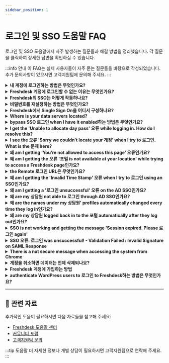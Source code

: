 ```yaml
---
sidebar_position: 1
---
```


# 로그인 및 SSO 도움말 FAQ

로그인 및 SSO 도움말에서 자주 발생하는 질문들과 해결 방법을 정리했습니다. 각 질문을 클릭하여 상세한 답변을 확인하실 수 있습니다.

:::info 안내
이 FAQ는 실제 사용자들이 자주 묻는 질문들을 바탕으로 작성되었습니다. 추가 문의사항이 있으시면 고객지원팀에 문의해 주세요.
:::

<details>
<summary><strong>내 계정에 로그인하는 방법은 무엇인가요?</strong></summary>

Freshdesk 포털 우측 상단의 로그인 옵션을 사용하여 Freshdesk 계정에 로그인할 수 있습니다, which will be available in the URL **yourcompanyname.freshdesk.com**.로그인 페이지로 이동하여 이메일 주소와 비밀번호인 로그인 정보를 사용해 헬프데스크에 접속할 수 있습니다.You can also 로그인 from [https://freshdesk.com/로그인](https://freshdesk.com/로그인).

</details>

<details>
<summary><strong>Freshdesk 계정에 로그인할 수 없는 이유는 무엇인가요?</strong></summary>

Freshdesk 계정에 로그인할 수 없는 이유는 여러 가지가 있을 수 있습니다. 다음은 일반적인 문제와 해결책입니다:- **Incorrect Credentials:** 올바른 이메일과 비밀번호를 입력하고 있는지 다시 한 번 확인하십시오. 오타나 불필요한 공백이 없는지 확인하십시오.
- **비밀번호 Reset:** 비밀번호를 잊으셨다면 로그인 페이지의 "비밀번호 찾기" 링크를 사용하여 재설정하십시오. If you're not receiving the 비밀번호 reset 이메일 for your Freshdesk 계정, here are some steps you can take to resolve the 문제:
- **Check Spam/Junk Folder:** Sometimes, 비밀번호 reset emails can be filtered into your spam or junk folder. Make sure to check these folders in your 이메일 계정.
- **Verify 이메일 Address:** Ensure that you're entering the correct 이메일 address associated with your Freshdesk 계정. A typo can prevent the 이메일 from being sent to the correct address.
- **Resend the 이메일:** Try requesting the 비밀번호 reset 이메일 again. Sometimes, there might be a delay, or the 이메일 might not have been sent properly the first time.
- **Whitelist Freshdesk 이메일 Address:** Add the Freshdesk 이메일 address (usually 지원@freshdesk.com or similar) to your 이메일 연락처 or whitelist to ensure it doesn't get blocked by your 이메일 provider.
- **Check 이메일 Filters:** Ensure that you don't have any 이메일 filters set up that might be redirecting the 비밀번호 reset 이메일 to another folder or automatically deleting it.- **계정 Locked:** After multiple failed 로그인 attempts, your 계정 might be temporarily locked. Wait for a while and try again or contact your 관리자.
- **Browser Issues:** Clear your browser cache and cookies, or try logging in from a different device/browser.
- **Network Issues: **Ensure you have a stable internet connection. Sometimes network issues can prevent successful 로그인 attempts.
- **계정 Deactivation:** Check if your 계정 has been deactivated or suspended. Contact your Freshdesk 관리자 or 지원 for assistance.
- **Two-Factor Authentication:** If two-factor authentication is enabled, ensure you're entering the correct verification code sent to your 이메일 or mobile device.**Contact 고객 지원:** If you've tried all of the above and still can't log in, please reach out to [지원@freshdesk.com](mailto:지원@freshdesk.com) with the following details,- 계정 URL to which you're trying to log in, and
- 오류 message screenshot/video grab highlighting what happens when you try to log in to your 계정

</details>

<details>
<summary><strong>Freshdesk의 SSO는 어떻게 작동하나요?</strong></summary>

The Single Sign-On capability in Freshdesk lets the users arriving at your 지원 포털 로그인 with their credentials saved on your database.This saves them the time and effort involved in creating a separate 계정 for your 지원 포털. You can also set up an[ ](https://지원.freshdesk.com/지원/solutions/articles/31166-single-sign-on-remote-authentication-in-freshdesk)**[](https://지원.freshdesk.com/지원/solutions/articles/31166-single-sign-on-remote-authentication-in-freshdesk)[SSO mechanism ](https://지원.freshdesk.com/지원/solutions/articles/50000001658-single-sign-on-in-freshdesk)**to validate users trying to log into your 포털 for Freshdesk using a locally hosted script. These could be the users who already have an 계정 in your web application or whose information you have stored in your internal application like ActiveDirectory.

</details>

<details>
<summary><strong>비밀번호를 재설정하는 방법은 무엇인가요?</strong></summary>

- Type your URL in the address bar, hit enter and select 로그인. Then choose the option **Are you an Agent? 로그인 here** and it will redirect you to the Freshworks page.
- Select **Forgot 비밀번호** option, enter your 이메일 address and a 비밀번호 reset link will be sent to your 이메일.
- Reset the 비밀번호 using the link and you can log in to the 계정.Please reach out to *지원@freshdesk.com* for further help and clarifications.If your customers are facing 로그인 issues, here's how you can reset their 비밀번호[https://www.youtube.com/watch?v=oJTcbYch5T8&list=PLsYJ3BsyR4qGFujlW0iDtOBOf4IPVsAqt&index=2](If%20your%20customers%20are%20facing%20login%20issues,%20here)

</details>

<details>
<summary><strong>Freshdesk에서 Single Sign On을 어디서 구성하나요?</strong></summary>

Using Single Sign-On, your users could get automatically authenticated while logged in to your common 로그인 option. For example, if you have a website or 대시보드 where your users log in and would like to use the same to access Freshdesk, you could make use of Single Sign-On.You could configure Single Sign-On within Freshdesk by going through your Freshworks Org page. You can access the Org page by clicking on the Freshworks switcher icon on the bottom left corner and click on Security under your Freshworks Org URL and turning on "Single-Sign-On". You could then choose between Simple or SAML SSO to proceed with the configuration.![이미지](https://s3.amazonaws.com/cdn.freshdesk.com/data/헬프데스크/attachments/production/50008957735/original/OcZ95RsuLrBSxuoAQk-RDXHNDDWdNQWg0w.png?1689935654)

</details>

<details>
<summary><strong>Where is your data servers located?</strong></summary>

Our Data Centres are located in the US, EEA, UAE, IND, and AU. To learn more about our Data hosting you, refer to [https://www.freshworks.com/privacy/data-hosting/](https://www.freshworks.com/privacy/data-hosting/)You can choose your preferred data location when you sign up for your 계정.![이미지](https://s3.amazonaws.com/cdn.freshdesk.com/data/헬프데스크/attachments/production/50012706959/original/LLKRrTD8Jq6cBuK3sP2WiPwy5LF3klesCg.png?1723118643)If there are any specific regulatory requirements and performance considerations, and you are looking to migrate your data to a different data center region, contact [지원@freshdesk.com](mailto:지원@freshdesk.com).

</details>

<details>
<summary><strong>bypass SSO 로그인 when I have it enabled하는 방법은 무엇인가요?</strong></summary>

You can make use of the companyname.freshdesk.com/로그인/normal and enter your valid Freshdesk credentials to access the 계정.

</details>

<details>
<summary><strong>I get the 'Unable to allocate day pass' 오류 while logging in. How do I resolve this?</strong></summary>

If you have been added as an Occasional Agent in your 계정, and if your 계정 does not have sufficient day passes to log in, you will encounter this 오류.![이미지](https://s3.amazonaws.com/cdn.freshdesk.com/data/헬프데스크/attachments/production/50009297562/original/mkdFEgNk-DWkn-_1XGWIh0ReJ5wGmhSpHw.png?1693234132)You can get in touch with your 계정 Administrators, and they can assist you in purchasing day passes for logging in. A new day pass can be added to your 계정 from within **관리자 > 계정 > Day passes**. You can also view the day pass Usage History on the same page.![이미지](https://s3.amazonaws.com/cdn.freshdesk.com/data/헬프데스크/attachments/production/50009297555/original/NfM5szmg2E7kodMBWheWlfNkQL99zYHYeQ.png?1693234122)

</details>

<details>
<summary><strong>I see the 오류 'Sorry we couldn’t locate your 계정' when I try to 로그인. What is the 문제 here?</strong></summary>

If the 이메일 address that was entered for 로그인, is not an agent/contact in the 계정, then this 오류 would be displayed. You could sign up for a new 계정, using the Sign Up option on the 포털, or ask to be added as an Agent from under **관리자 >팀 > 상담원** in your 계정. Once this is done, you could log in to your Freshdesk 계정.If you continue to face issues with 로그인, reach out to Freshdesk 지원 through 지원@freshdesk.com to know the 상담원 on your Freshdesk 계정 and we would assist you in getting over this instance.

</details>

<details>
<summary><strong>왜 am I getting ‘You’re not allowed to access this page’ 오류인가요?</strong></summary>

You will encounter the 오류 ‘You’re not allowed to access this page,’ if you click on a link you don’t have access to or do not have the right to view. Let us consider the following scenarios.[](https://docs.google.com/document/d/1TkgdOi7mpoUrb-i9DH2VbF-eSPoJ5g91BYqgf1wN4ws/edit#heading=h.yrkszl4y4q1j)[오류 displayed for 상담원](#오류-displayed-for-상담원)[오류 displayed for customers](#오류-displayed-for-customers)**오류 displayed for 상담원**
If you are an agent and receive this 오류 message after you click on a ticket to view its details, you do not have permission to view the ticket. Please check if you have the correct ticket scope (Group level or Global access) under the 상담원 page.
**오류 displayed for customers**
As a 고객, when you click on the URL of a 해결책 article displayed only to a specific company (Restricted Access) and you are not part of that company, then this 오류 would appear.Please reach out to [지원@freshdesk.com](mailto:지원@freshdesk.com) if the 오류 appears in scenarios other than those mentioned above.

</details>

<details>
<summary><strong>왜 am I getting the 오류 '포털 is not available at your location' while trying to access a Freshdesk page인가요?</strong></summary>

The 오류 message "포털 is not available at your location" typically occurs when you try to access a Freshdesk page, but the page is restricted or not accessible from your current location. There are several possible reasons for this 오류:- Geographical Restrictions: Some Freshdesk pages or features may have geographical restrictions, and they may not be available in certain regions or countries due to legal or compliance reasons.
- IP Restrictions: Your IP address might be from a location that is blocked or restricted from accessing specific Freshdesk pages or services.
- Limited Access Permissions: Your user 계정 or role might not have the necessary permissions to access the particular page you are trying to view.
- Page Unavailability: The page you are trying to access could be temporarily unavailable due to maintenance or other technical issues.
- Network or Firewall Restrictions: Your network or firewall 설정 could be preventing access to certain Freshdesk pages.To resolve the 문제:- Check Permissions: Ensure that your user 계정 has the appropriate permissions to access the page in question. If needed, contact your Freshdesk 계정 관리자 to verify and adjust your permissions.
- Verify Page Availability: Confirm if the page you are trying to access is indeed available and not undergoing maintenance or restricted for specific locations.
- Check Network 설정: If you are accessing Freshdesk from a workplace or public network, check if any network or firewall 설정 are blocking access to the page.
- Use a VPN: If the page is restricted in your current location, you can try using a virtual private network (VPN) to access Freshdesk from a different location.
- Contact Freshdesk 지원: It will be shown if your 계정 has the IP whitelisting feature enabled or if your IP has been blocked. If the 문제 persists, reach out to Freshdesk 지원 with your Public IP address for assistance. They can investigate the specific 오류 and provide further guidance to resolve the 문제.In case of the latter, please contact Freshdesk 지원 with your Public IP address and we would assist you further regarding this instance.

</details>

<details>
<summary><strong>the Remote 로그인 URL은 무엇인가요?</strong></summary>

While setting up an SSO, the users would have to 로그인 from a common 로그인 URL, to be authenticated using SSO. The Remote 로그인 URL is that URL to which your users would be redirected when they hit the 로그인 button on your 포털 after you have set up an SSO.You would have to update this field with the common 로그인 URL, while setting up SSO for your Freshdesk 계정.

</details>

<details>
<summary><strong>왜 am I getting the 'Invalid Time Stamp' 오류 when I try to 로그인 using an SSO인가요?</strong></summary>

You will be prompted with  **'Invalid Time Stamp**' 오류 when the difference between the UTC timestamp generated by your server and ours is more than 30 seconds. Ensuring that your servers stay in sync with the NTP server ([https://en.wikipedia.org/wiki/Network_Time_Protocol](https://en.wikipedia.org/wiki/Network_Time_Protocol)) will sort out this 문제.If you continue to face issues, kindly write to **지원@freshdesk.com** and one of our 상담원 will assist you further.

</details>

<details>
<summary><strong>왜 am I getting a '로그인 unsuccessful' 오류 on the AD SSO인가요?</strong></summary>

This 오류 message denoting authentication failure would be because of an 오류 in setting up the SSO. To analyse this, we would require the debug log. Please enter **?debug=1 **at the end of the URL that is generated, to retrieve the debug log**. **Also, please check the constructed URL after the 로그인, to see if the Hash is generated or not.If the 문제 persists, please send an 이메일 to [지원@freshdesk.com](mailto:지원@freshdesk.com).

</details>

<details>
<summary><strong>왜 are my 상담원 not able to 로그인 through AD SSO인가요?</strong></summary>

Please check if the agent who is logging in is using their 이메일 address which is part of the AD. Also, if they are a user on the AD, you would have to make sure if their user profile on the AD has permissions to use SSO. The 이메일 address from your AD is the parameter that Freshdesk checks while authenticating the 로그인, to locate their profile on Freshdesk.

</details>

<details>
<summary><strong>왜 are the names under my 상담원' profiles automatically changed every time they log in인가요?</strong></summary>

After every 로그인 with an SSO, Freshdesk will sync the name of the 상담원 with the names in your SSO database. Hence, the names in Freshdesk would automatically be updated.To fix this, please check how the names of the 상담원 are configured on your SSO database.Also, we 지원 UTF-8 encoded special characters only; so if the name contains any unsupported special characters, we would change it to the English equivalent.

</details>

<details>
<summary><strong>왜 are my 상담원 logged back in to the 포털 automatically after they log out인가요?</strong></summary>

This would be because of an incorrect **Remote Logout URL**.** **If you have entered the 로그인 page of the 포털 as the Remote Logout URL, please have that modified and give this another try.

</details>

<details>
<summary><strong>SSO is not working and getting the message 'Session expired. Please 로그인 again'</strong></summary>

We use the UTC timestamp to generate the hash for validation. Before we were allowing the hash to be valid for 30 minutes, but now we have updated it to be valid for 30 seconds alone. Please check if your SSO server is in sync with the UTC time.If your server is in sync, and you're still getting the session expired 오류, please drop an 이메일 to 지원@freshdesk.com.

</details>

<details>
<summary><strong>SSO 오류: 로그인 was unsuccessful! - Validation Failed : Invalid Signature on SAML Response</strong></summary>

This 오류 occurs when there is a mismatch in the signature.To extract the SHA signature from Google,- In the Google 관리자 console, navigate to Security > Set up single sign on and click on the download Certificate.
- Open the downloaded .pem extension file using notepad/sublime text editor.- Copy the certificate from the notepad/sublime text-editor and paste it in the X.509 certificate section in [https://www.samltool.com/fingerprint.php](https://www.samltool.com/fingerprint.php)- Make sure that you’ve selected SHA256 as the algorithm and click on calculate fingerprint.- Enter the key displayed in the formatted fingerprint text box in your Freshdesk 계정 under 관리자 > Security > SAML >Security Certificate Fingerprint > Save.

</details>

<details>
<summary><strong>There is a not secure message when accessing the system from Chrome</strong></summary>

If this is happening for your vanity URL, then you have to set up an SSL certificate for your custom domain.SSL options for custom domains are available from the Blossom 요금제. Please write to us at  **지원@freshdesk.com**,  and our 지원 팀 will help you in obtaining the SSL certificate..Once you receive the 이메일, please follow the instructions to confirm your request for an SSL certificate.Click [here](https://지원.freshdesk.com/en/지원/solutions/articles/90479-configuring-a-custom-ssl-certificate-for-your-지원-포털) to read more on Configuring a custom SSL certificate for your 지원 포털.

</details>

<details>
<summary><strong>계정을 취소하면 데이터는 언제 삭제되나요?</strong></summary>

When an 계정 is deleted, all associated data is destroyed within 14 days.

</details>

<details>
<summary><strong>Freshdesk 계정에 가입하는 방법</strong></summary>

To open or create a Freshdesk 계정, start with the free trial at [https://freshdesk.com/signup](https://freshdesk.com/signup)

</details>

<details>
<summary><strong>authenticate WordPress users to 로그인 to Freshdesk하는 방법은 무엇인가요?</strong></summary>

You can set up single sign-on for your WordPress users to easily log in to Freshdesk using the Freshdesk plugin for WordPress.You can use the plugin to enable your users to seamlessly and securely log in to Freshdesk. To do so, you first need to install the [Freshdesk WordPress plugin](https://wordpress.org/plugins/freshdesk-지원/). You can install the plugin from the plugins directory if your site runs on self-hosted WordPress. If you use WordPress.com, you need to be on the [Business 요금제 or above](https://wordpress.com/pricing/) to install this plugin.Click here to read a step-by-step guide on [authenticating WordPress users into your Freshdesk 계정](https://지원.freshdesk.com/en/지원/solutions/articles/50000001053) in more detail.

</details>

---

## 🔗 관련 자료

추가적인 도움이 필요하시면 다음 자료들을 참고해 주세요:

- [Freshdesk 도움말 센터](https://support.freshdesk.com)
- [커뮤니티 포럼](https://community.freshworks.com)
- [고객지원팀 문의](mailto:support@freshdesk.com)

:::tip 도움말
더 자세한 정보나 개별 상담이 필요하시면 고객지원팀으로 연락해 주세요.
:::
